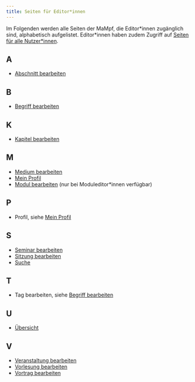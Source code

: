 ```yaml
---
title: Seiten für Editor*innen
---
```


Im Folgenden werden alle Seiten der MaMpf, die Editor\*innen zugänglich sind, alphabetisch aufgelistet. Editor\*innen haben zudem Zugriff auf [Seiten für alle Nutzer\*innen](all-pages).

## A
* [Abschnitt bearbeiten](ed-edit-section)

## B
* [Begriff bearbeiten](ed-edit-tag)

## K
* [Kapitel bearbeiten](ed-edit-chapter)

## M
* [Medium bearbeiten](ed-edit-medium)
* [Mein Profil](ed-profile)
* [Modul bearbeiten](ed-edit-module) (nur bei Moduleditor*innen verfügbar)

## P
* Profil, siehe [Mein Profil](ed-profile)

## S
* [Seminar bearbeiten](ed-edit-seminar)
* [Sitzung bearbeiten](ed-edit-session)
* [Suche](ed-search-extended)

## T
* Tag bearbeiten, siehe [Begriff bearbeiten](ed-edit-tag)

## U
* [Übersicht](ed-overview)

## V
* [Veranstaltung bearbeiten](ed-edit-event-series)
* [Vorlesung bearbeiten](ed-edit-lecture)
* [Vortrag bearbeiten](edit-talk)
